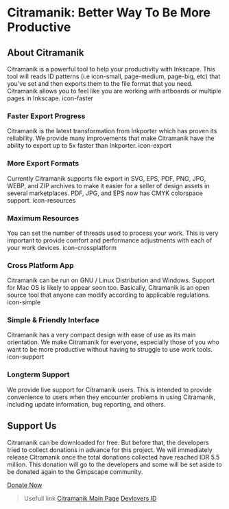# Citramanik: Better Way To Be More Productive

## About Citramanik
Citramanik is a powerful tool to help your productivity with Inkscape. This tool will reads ID patterns (i.e icon-small, page-medium, page-big, etc) that you've set and then exports them to the file format that you need. Citramanik allows you to feel like you are working with artboards or multiple pages in Inkscape.
icon-faster

### Faster Export Progress
Citramanik is the latest transformation from Inkporter which has proven its reliability. We provide many improvements that make Citramanik have the ability to export up to 5x faster than Inkporter.
icon-export

### More Export Formats
Currently Citramanik supports file export in SVG, EPS, PDF, PNG, JPG, WEBP, and  ZIP archives to make it easier for  a seller of design assets in several marketplaces. PDF, JPG, and EPS now has CMYK colorspace support.
icon-resources

### Maximum Resources
You can set the number of threads used to process your work. This is very important to provide comfort and performance adjustments with each of your work devices.
icon-crossplatform

### Cross Platform App
Citramanik can be run on GNU / Linux Distribution and Windows. Support for Mac OS is likely to appear soon too. Basically, Citramanik is an open source tool that anyone can modify according to applicable regulations.
icon-simple

### Simple & Friendly Interface
Citramanik has a very compact design with ease of use as its main orientation. We make Citramanik for everyone, especially those of you who want to be more productive without having to struggle to use work tools.
icon-support

### Longterm Support
We provide live support for Citramanik users. This is intended to provide convenience to users when they encounter problems in using Citramanik, including update information, bug reporting, and others.

## Support Us
Citramanik can be downloaded for free. But before that, the developers tried to collect donations in advance for this project. We will immediately release Citramanik once the total donations collected have reached IDR 5.5 million. This donation will go to the developers and some will be set aside to be donated again to the Gimpscape community.

[Donate Now](https://s.id/citramanik)

> Usefull link
> [Citramanik Main Page](https://citramanik.dev.is.my.id)
> [Devlovers ID](https://dev-is.my.id)

